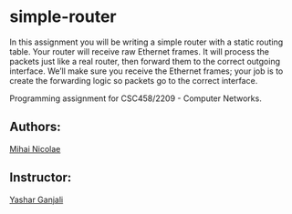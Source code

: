 simple-router
================
In this assignment you will be writing a simple router with a static routing table. Your router will receive raw Ethernet frames. It will process the packets just like a real router, then forward them to the correct outgoing interface. We’ll make sure you receive the Ethernet frames; your job is to create the forwarding logic so packets go to the correct interface.

Programming assignment for CSC458/2209 - Computer Networks.

## Authors:
[Mihai Nicolae](http://github.com/mnicolae)  

## Instructor:
[Yashar Ganjali](http://www.cs.toronto.edu/~yganjali/)
